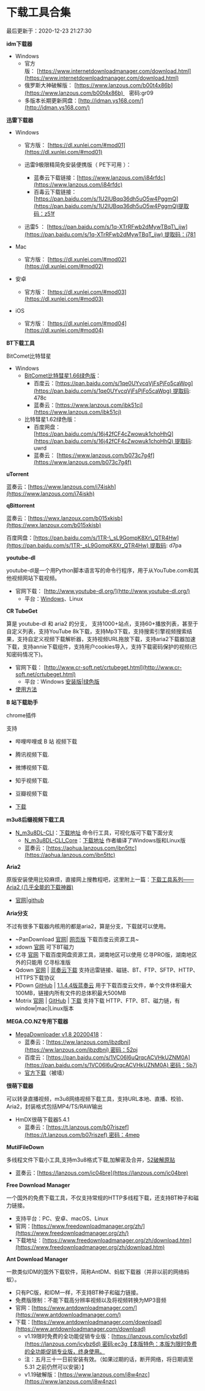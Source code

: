 下载工具合集[](#下载工具合集)
=================

最后更新于：2020-12-23 21:27:30

**idm下载器**

*   Windows
    *   官方版： [https://www.internetdownloadmanager.com/download.html](https://www.internetdownloadmanager.com/download.html)
    *   俄罗斯大神破解版： [https://www.lanzous.com/b00t4x86b](https://www.lanzous.com/b00t4x86b)    密码:gr09
    *   多版本长期更新网盘：[http://idman.ys168.com/](http://idman.ys168.com/)

**迅雷下载器**

*   Windows
    
    *   官方版： [https://dl.xunlei.com/#mod01](https://dl.xunlei.com/#mod01)
    *   迅雷9极限精简免安装便携版（ PE下可用 ）：
        *   蓝奏云下载链接：[https://www.lanzous.com/i84rfdc](https://www.lanzous.com/i84rfdc)
        *   百毒云下载链接：[https://pan.baidu.com/s/1U2lUBqq36dh5uO5w4PggmQ](https://pan.baidu.com/s/1U2lUBqq36dh5uO5w4PggmQ)提取码：z51f
    
    *   迅雷5 ： [https://pan.baidu.com/s/1q-XTrRFwb2dMywTBqT\_ijw](https://pan.baidu.com/s/1q-XTrRFwb2dMywTBqT_ijw) 提取码：j781

*   Mac
    *   官方版： [https://dl.xunlei.com/#mod02](https://dl.xunlei.com/#mod02)
*   安卓
    *   官方版： [https://dl.xunlei.com/#mod03](https://dl.xunlei.com/#mod03)
*   iOS
    *   官方版： [https://dl.xunlei.com/#mod04](https://dl.xunlei.com/#mod04)

**BT下载工具**

BitComet比特彗星

*   Windows
    *   [BitComet比特彗星1.66绿色版](https://www.52pojie.cn/thread-1159585-1-4.html)：
        *   百度云：[https://pan.baidu.com/s/1qe0UYvcqVjFsPjFo5caWpg](https://pan.baidu.com/s/1qe0UYvcqVjFsPjFo5caWpg) 提取码: 478c
        *   蓝奏云：[https://www.lanzous.com/ibk51cj](https://www.lanzous.com/ibk51cj)
    *   比特彗星1.62绿色版：
        *   百度网盘：[https://pan.baidu.com/s/16j42fCF4cZwowuk1choHhQ](https://pan.baidu.com/s/16j42fCF4cZwowuk1choHhQ) 提取码: uwrd
        *   蓝奏云： [https://www.lanzous.com/b073c7g4f](https://www.lanzous.com/b073c7g4f)

**uTorrent**

蓝奏云：[https://www.lanzous.com/i74iskh](https://www.lanzous.com/i74iskh)

**qBittorrent**

蓝奏云：[https://wwx.lanzoux.com/b015xkisb](https://wwx.lanzoux.com/b015xkisb)

百度网盘：[https://pan.baidu.com/s/1TR-\_sL9GompK8Xr\_QTR4Hw](https://pan.baidu.com/s/1TR-_sL9GompK8Xr_QTR4Hw) 提取码: d7pa

**youtube-dl**

youtube-dl是一个用Python脚本语言写的命令行程序，用于从YouTube.com和其他视频网站下载视频。

*   官网下载： [http://www.youtube-dl.org/](http://www.youtube-dl.org/)
    *   平台：[Windows](http://www.youtube-dl.org/downloads/latest/youtube-dl.exe)、Linux

**CR TubeGet**

算是 youtube-dl 和 aria2 的分支， 支持1000+站点，支持60+播放列表，甚至于自定义列表，支持YouTube 8k下载，支持Mp3下载，支持搜索引擎视频搜索结果，支持自定义视频下载解析器，支持视频URL拖放下载，支持aria2下载器加速下载，支持annie下载组件，支持用户cookies导入，支持下载密码保护的视频(已知密码情况下)。

*   官网下载： [http://www.cr-soft.net/crtubeget.html](http://www.cr-soft.net/crtubeget.html)
    *   平台：Windows [安装版](http://182.61.172.94/softs/crtubeget_full.exe)|[绿色版](http://182.61.172.94/softs/crtubeget.rar)
*   [使用方法](https://www.douban.com/note/727339738/)

**B 站下载助手**

chrome插件

支持

*   哔哩哔哩或 B 站 视频下载
*   腾讯视频下载.
*   微博视频下载.
*   知乎视频下载.
*   豆瓣视频下载

*   [下载](https://pictureknow.com/#/extension/detail?id=cf4f4a72d073444eb0b159b7c2c306ea)

**m3u8后缀视频下载工具**

*   [N\_m3u8DL-CLI](https://github.com/nilaoda/N_m3u8DL-CLI)：[下载地址](https://github.com/nilaoda/N_m3u8DL-CLI/releases) 命令行工具，可视化版可下载下面分支
    *   [N\_m3u8DL-CLI\_Core](https://github.com/nilaoda/N_m3u8DL-CLI_Core)：[下载地址](https://github.com/nilaoda/N_m3u8DL-CLI_Core/releases) 作者编译了Windows版和Linux版
    *   蓝奏云：[https://aohua.lanzous.com/ibn5ttc](https://aohua.lanzous.com/ibn5ttc)

**Aria2**

原版安装使用比较麻烦，直接网上搜教程吧，这里附上一篇：[下载工具系列——Aria2 (几乎全能的下载神器)](https://www.jianshu.com/p/7c030484ac90)

*   [官网](https://aria2.github.io/)|[github](https://github.com/q3aql/aria2-static-builds/)

**Aria分支**

不过有很多下载器内核用的都是aria2，算是分支，下载就可以使用。

*   ~PanDownload [官网](http://pandownload.com/)| [网页版](https://www.baiduwp.com/) 下载百度云资源工具~
*   xdown [官网](https://xdown.org/) 可下BT磁力
*   亿寻 [官网](https://yixun.writeas.com/) 下载百度网盘资源工具，湖南地区可以使用 亿寻PRO版，湖南地区外的只能用 亿寻标准版
*   Qdown [官网](http://lightzhan.xyz/index.php/qdown/) | [蓝奏云下载](https://lightzhan.lanzous.com/b015fwjjc) 支持迅雷链接、磁链、BT、FTP、SFTP、HTTP、HTTPS下载协议
*   PDown [GitHub](https://github.com/pdown2020/pdown) | [1.1.4.4版蓝奏云](https://pdown.lanzous.com/ib00pof) 用于下载百度云文件，单个文件体积最大100MB，链接内所有文件的总体积最大500MB
*   Motrix [官网](https://motrix.app/zh-CN/) | [GitHub](https://github.com/agalwood/Motrix) | [下载](https://github.com/agalwood/Motrix/releases) 支持下载 HTTP、FTP、BT、磁力链，有window|mac|Linux版本

**MEGA.CO.NZ专用下载器**

*   [MegaDownloader v1.8 20200418](https://www.52pojie.cn/thread-1165947-1-6.html)：
    *   蓝奏云：[https://ww.lanzous.com/ibzdbni](https://ww.lanzous.com/ibzdbni) 密码：52pj
    *   百度云：[https://pan.baidu.com/s/1VC06l6uQrqcACVHkUZNM0A](https://pan.baidu.com/s/1VC06l6uQrqcACVHkUZNM0A) 密码：5b7j
    *   [官方下载](http://megadownloaderapp.blogspot.com/2013/02/download-links-english.html)（被墙）

**很萌下载器**

可以转录直播视频，m3u8网络视频下载工具，支持URL本地、直播、校验、Aria2，封装格式包括MP4/TS/RAW输出

*   HmDX很萌下载器5.4.1
    *   蓝奏云：[https://t.lanzous.com/b07riszef](https://t.lanzous.com/b07riszef) 密码：4mep

**MutilFileDown**

多线程文件下载小工具,支持m3u8格式下载,加解密及合并，[52破解原贴](https://www.52pojie.cn/thread-1132987-1-1.html)

*   蓝奏云：[https://lanzous.com/ic04bre](https://lanzous.com/ic04bre)

**Free Download Manager**

一个国外的免费下载工具，不仅支持常规的HTTP多线程下载，还支持BT种子和磁力链接。

*   支持平台：PC、安卓、macOS、Linux
*   官网：[https://www.freedownloadmanager.org/zh/](https://www.freedownloadmanager.org/zh/)
*   下载地址：[https://www.freedownloadmanager.org/zh/download.htm](https://www.freedownloadmanager.org/zh/download.htm)

**Ant Download Manager**

一款类似IDM的国外下载软件，简称AntDM、蚂蚁下载器（并非以前的网络蚂蚁）。

*   只有PC版，和IDM一样，不支持BT种子和磁力链接。
*   免费版限制：不能下载高分辨率视频以及将视频转换为MP3音频
*   官网：[https://www.antdownloadmanager.com/](https://www.antdownloadmanager.com/)
*   下载：[https://www.antdownloadmanager.com/download](https://www.antdownloadmanager.com/download)
    *   v1.19限时免费的全功能促销专业版：[https://lanzous.com/icybz6d](https://lanzous.com/icybz6d) 密码:ec3g【本版特色：本版为限时免费的全功能促销专业版，终身使用。
    *   注：五月三十一日前安装有效。（如果过期的话，断开网络，将日期调至 5.31 之前仍然可以安装）】
    *   v1.19破解版：[https://www.lanzous.com/i8w4nzc](https://www.lanzous.com/i8w4nzc)